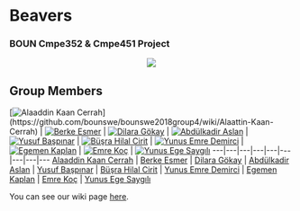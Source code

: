 # Beavers
### BOUN Cmpe352 & Cmpe451 Project 

<p align="center">
  <a href = "https://github.com/bounswe/bounswe2018group4/wiki"><img 
    <img src="https://metrouk2.files.wordpress.com/2013/11/ad_119874557.jpg?quality=80&strip=all">
  </a>
</p>

## Group Members

[![Alaaddin Kaan Cerrah](https://metrouk2.files.wordpress.com/2013/11/ad_119874557.jpg?quality=80&strip=all")](https://github.com/bounswe/bounswe2018group4/wiki/Alaattin-Kaan-Cerrah) | [![Berke Esmer](https://metrouk2.files.wordpress.com/2013/11/ad_119874557.jpg?quality=80&strip=all)](https://github.com/bounswe/bounswe2018group4/wiki/Berke-Esmer) | [![Dilara Gökay](https://metrouk2.files.wordpress.com/2013/11/ad_119874557.jpg?quality=80&strip=all)](https://github.com/bounswe/bounswe2018group4/wiki/Dilara-G%C3%B6kay) | [![Abdülkadir Aslan](https://metrouk2.files.wordpress.com/2013/11/ad_119874557.jpg?quality=80&strip=all)](https://github.com/bounswe/bounswe2018group4/wiki/Kadir-Aslan) | [![Yusuf Başpınar](https://metrouk2.files.wordpress.com/2013/11/ad_119874557.jpg?quality=80&strip=all)](https://github.com/bounswe/bounswe2018group4/wiki/Yusuf-Ba%C5%9Fp%C4%B1nar) | [![Büşra Hilal Cirit](https://metrouk2.files.wordpress.com/2013/11/ad_119874557.jpg?quality=80&strip=all)](https://github.com/bounswe/bounswe2018group4/wiki/Busra-Hilal-Cirit) | [![Yunus Emre Demirci](https://metrouk2.files.wordpress.com/2013/11/ad_119874557.jpg?quality=80&strip=all)](https://github.com/bounswe/bounswe2018group4/wiki/Yunus-Emre-Demirci) | [![Egemen Kaplan](https://metrouk2.files.wordpress.com/2013/11/ad_119874557.jpg?quality=80&strip=all)](https://github.com/bounswe/bounswe2018group4/wiki/Egemen-Kaplan) | [![Emre Koç](https://metrouk2.files.wordpress.com/2013/11/ad_119874557.jpg?quality=80&strip=all)](https://github.com/bounswe/bounswe2018group4/wiki/Emre-KO%C3%87) | [![Yunus Ege Saygılı](https://metrouk2.files.wordpress.com/2013/11/ad_119874557.jpg?quality=80&strip=all)](https://github.com/bounswe/bounswe2018group4/wiki/Yunus-Ege-Sayg%C4%B1l%C4%B1)
---|---|---|---|---|---|---|---|---
[Alaaddin Kaan Cerrah](https://github.com/bounswe/bounswe2018group4/wiki/Alaattin-Kaan-Cerrah) | [Berke Esmer](https://github.com/bounswe/bounswe2018group4/wiki/Berke-Esmer) | [Dilara Gökay](https://github.com/bounswe/bounswe2018group4/wiki/Dilara-G%C3%B6kay) | [Abdülkadir Aslan](https://github.com/bounswe/bounswe2018group4/wiki/Kadir-Aslan) | [Yusuf Başpınar](https://github.com/bounswe/bounswe2018group4/wiki/Yusuf-Ba%C5%9Fp%C4%B1nar) | [Büşra Hilal Cirit](https://github.com/bounswe/bounswe2018group4/wiki/Busra-Hilal-Cirit) | [Yunus Emre Demirci](https://github.com/bounswe/bounswe2018group4/wiki/Yunus-Emre-Demirci) | [Egemen Kaplan](https://github.com/bounswe/bounswe2018group4/wiki/Egemen-Kaplan) | [Emre Koç](https://github.com/bounswe/bounswe2018group4/wiki/Emre-KO%C3%87) | [Yunus Ege Saygılı](https://github.com/bounswe/bounswe2018group4/wiki/Yunus-Ege-Sayg%C4%B1l%C4%B1)

You can see our wiki page [here](https://github.com/bounswe/bounswe2018group4/wiki).

